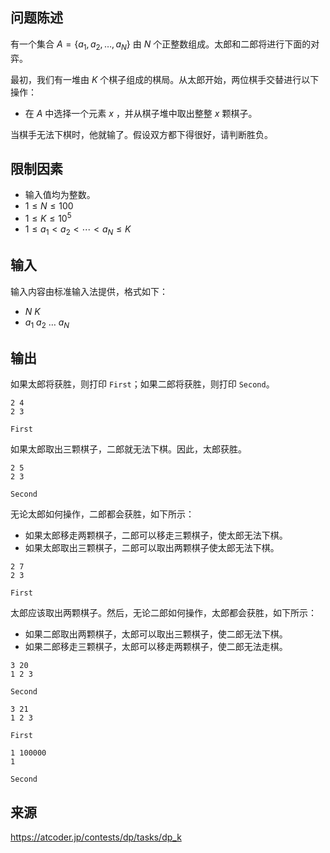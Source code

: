 ## 问题陈述

有一个集合 $A = \{ a_1, a_2, \ldots, a_N \}$ 由 $N$ 个正整数组成。太郎和二郎将进行下面的对弈。

最初，我们有一堆由 $K$ 个棋子组成的棋局。从太郎开始，两位棋手交替进行以下操作：

- 在 $A$ 中选择一个元素 $x$ ，并从棋子堆中取出整整 $x$ 颗棋子。

当棋手无法下棋时，他就输了。假设双方都下得很好，请判断胜负。

## 限制因素

- 输入值均为整数。
- $1 \leq N \leq 100$
- $1 \leq K \leq 10^5$
- $1 \leq a_1 \lt a_2 \lt \cdots \lt a_N \leq K$ 


## 输入

输入内容由标准输入法提供，格式如下：

- $N$ $K$
- $a_1$ $a_2$ $\ldots$ $a_N$

## 输出

如果太郎将获胜，则打印 `First`；如果二郎将获胜，则打印 `Second`。

```input1
2 4
2 3
``` 

```output1
First
```

如果太郎取出三颗棋子，二郎就无法下棋。因此，太郎获胜。

```input2
2 5
2 3
``` 

```output2
Second
```

无论太郎如何操作，二郎都会获胜，如下所示：

- 如果太郎移走两颗棋子，二郎可以移走三颗棋子，使太郎无法下棋。
- 如果太郎取出三颗棋子，二郎可以取出两颗棋子使太郎无法下棋。

```input3
2 7
2 3
``` 

```output3
First
```

太郎应该取出两颗棋子。然后，无论二郎如何操作，太郎都会获胜，如下所示：

- 如果二郎取出两颗棋子，太郎可以取出三颗棋子，使二郎无法下棋。
- 如果二郎移走三颗棋子，太郎可以移走两颗棋子，使二郎无法走棋。

```input4
3 20
1 2 3
``` 

```output4
Second
``` 

```input5
3 21
1 2 3
``` 

```output5
First
``` 

```input6
1 100000
1
``` 

```output6
Second
``` 

## 来源

https://atcoder.jp/contests/dp/tasks/dp_k